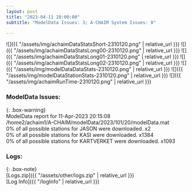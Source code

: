 ```yaml
---
layout: post
title: "2023-04-11 20:00:00"
subtitle: "ModelData Issues: 3; A-CHAIM System Issues: 0"

---
```


![]({{ "/assets/img/achaimDataStatsShort-2310120.png" | relative_url }})
![]({{ "/assets/img/achaimDataStatsLong00-2310120.png" | relative_url }})
![]({{ "/assets/img/achaimDataStatsLong01-2310120.png" | relative_url }})
![]({{ "/assets/img/achaimDataStatsLong02-2310120.png" | relative_url }})
![]({{ "/assets/img/modelDataDataStats-2310120.png" | relative_url }})
![]({{ "/assets/img/modelDataStationStats-2310120.png" | relative_url }})
![]({{ "/assets/img/achaimRunTime-2310120.png" | relative_url }})


### ModelData Issues:  
  
{: .box-warning}  
 ModelData report for 11-Apr-2023 20:15:08   
 /home2/achaim1/A-CHAIM/modelData/2023/101/20/modelData.mat   
 0% of all possible stations for JASON were downloaded. x2   
 0% of all possible stations for KASI were downloaded. x1384   
 0% of all possible stations for KARTVERKET were downloaded. x1093   
  


### Logs:  
  
{: .box-note}  
[Logs.zip]({{ "/assets/other/logs.zip" | relative_url }})  
[Log Info]({{ "/logInfo" | relative_url }})  

